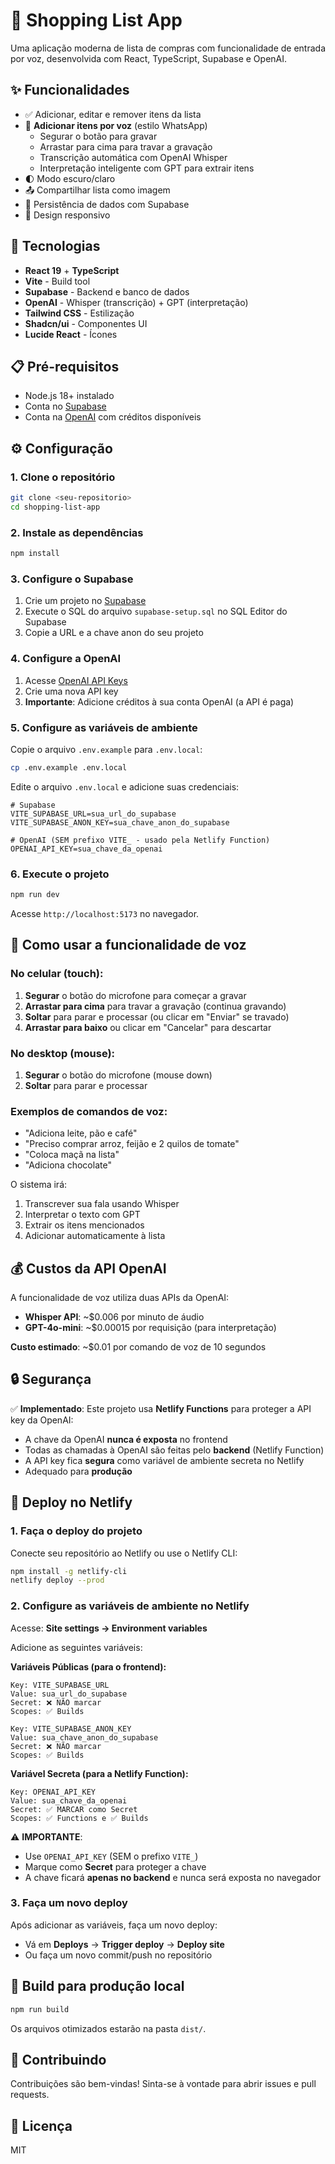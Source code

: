 # 🛒 Shopping List App

Uma aplicação moderna de lista de compras com funcionalidade de entrada por voz, desenvolvida com React, TypeScript, Supabase e OpenAI.

## ✨ Funcionalidades

- ✅ Adicionar, editar e remover itens da lista
- 🎤 **Adicionar itens por voz** (estilo WhatsApp)
  - Segurar o botão para gravar
  - Arrastar para cima para travar a gravação
  - Transcrição automática com OpenAI Whisper
  - Interpretação inteligente com GPT para extrair itens
- 🌓 Modo escuro/claro
- 📤 Compartilhar lista como imagem
- 💾 Persistência de dados com Supabase
- 📱 Design responsivo

## 🚀 Tecnologias

- **React 19** + **TypeScript**
- **Vite** - Build tool
- **Supabase** - Backend e banco de dados
- **OpenAI** - Whisper (transcrição) + GPT (interpretação)
- **Tailwind CSS** - Estilização
- **Shadcn/ui** - Componentes UI
- **Lucide React** - Ícones

## 📋 Pré-requisitos

- Node.js 18+ instalado
- Conta no [Supabase](https://supabase.com)
- Conta na [OpenAI](https://platform.openai.com) com créditos disponíveis

## ⚙️ Configuração

### 1. Clone o repositório

```bash
git clone <seu-repositorio>
cd shopping-list-app
```

### 2. Instale as dependências

```bash
npm install
```

### 3. Configure o Supabase

1. Crie um projeto no [Supabase](https://app.supabase.com)
2. Execute o SQL do arquivo `supabase-setup.sql` no SQL Editor do Supabase
3. Copie a URL e a chave anon do seu projeto

### 4. Configure a OpenAI

1. Acesse [OpenAI API Keys](https://platform.openai.com/api-keys)
2. Crie uma nova API key
3. **Importante**: Adicione créditos à sua conta OpenAI (a API é paga)

### 5. Configure as variáveis de ambiente

Copie o arquivo `.env.example` para `.env.local`:

```bash
cp .env.example .env.local
```

Edite o arquivo `.env.local` e adicione suas credenciais:

```env
# Supabase
VITE_SUPABASE_URL=sua_url_do_supabase
VITE_SUPABASE_ANON_KEY=sua_chave_anon_do_supabase

# OpenAI (SEM prefixo VITE_ - usado pela Netlify Function)
OPENAI_API_KEY=sua_chave_da_openai
```

### 6. Execute o projeto

```bash
npm run dev
```

Acesse `http://localhost:5173` no navegador.

## 🎤 Como usar a funcionalidade de voz

### No celular (touch):

1. **Segurar** o botão do microfone para começar a gravar
2. **Arrastar para cima** para travar a gravação (continua gravando)
3. **Soltar** para parar e processar (ou clicar em "Enviar" se travado)
4. **Arrastar para baixo** ou clicar em "Cancelar" para descartar

### No desktop (mouse):

1. **Segurar** o botão do microfone (mouse down)
2. **Soltar** para parar e processar

### Exemplos de comandos de voz:

- "Adiciona leite, pão e café"
- "Preciso comprar arroz, feijão e 2 quilos de tomate"
- "Coloca maçã na lista"
- "Adiciona chocolate"

O sistema irá:

1. Transcrever sua fala usando Whisper
2. Interpretar o texto com GPT
3. Extrair os itens mencionados
4. Adicionar automaticamente à lista

## 💰 Custos da API OpenAI

A funcionalidade de voz utiliza duas APIs da OpenAI:

- **Whisper API**: ~$0.006 por minuto de áudio
- **GPT-4o-mini**: ~$0.00015 por requisição (para interpretação)

**Custo estimado**: ~$0.01 por comando de voz de 10 segundos

## 🔒 Segurança

✅ **Implementado**: Este projeto usa **Netlify Functions** para proteger a API key da OpenAI:

- A chave da OpenAI **nunca é exposta** no frontend
- Todas as chamadas à OpenAI são feitas pelo **backend** (Netlify Function)
- A API key fica **segura** como variável de ambiente secreta no Netlify
- Adequado para **produção**

## 🚀 Deploy no Netlify

### 1. Faça o deploy do projeto

Conecte seu repositório ao Netlify ou use o Netlify CLI:

```bash
npm install -g netlify-cli
netlify deploy --prod
```

### 2. Configure as variáveis de ambiente no Netlify

Acesse: **Site settings → Environment variables**

Adicione as seguintes variáveis:

**Variáveis Públicas (para o frontend):**

```
Key: VITE_SUPABASE_URL
Value: sua_url_do_supabase
Secret: ❌ NÃO marcar
Scopes: ✅ Builds
```

```
Key: VITE_SUPABASE_ANON_KEY
Value: sua_chave_anon_do_supabase
Secret: ❌ NÃO marcar
Scopes: ✅ Builds
```

**Variável Secreta (para a Netlify Function):**

```
Key: OPENAI_API_KEY
Value: sua_chave_da_openai
Secret: ✅ MARCAR como Secret
Scopes: ✅ Functions e ✅ Builds
```

⚠️ **IMPORTANTE**:

- Use `OPENAI_API_KEY` (SEM o prefixo `VITE_`)
- Marque como **Secret** para proteger a chave
- A chave ficará **apenas no backend** e nunca será exposta no navegador

### 3. Faça um novo deploy

Após adicionar as variáveis, faça um novo deploy:

- Vá em **Deploys** → **Trigger deploy** → **Deploy site**
- Ou faça um novo commit/push no repositório

## 📱 Build para produção local

```bash
npm run build
```

Os arquivos otimizados estarão na pasta `dist/`.

## 🤝 Contribuindo

Contribuições são bem-vindas! Sinta-se à vontade para abrir issues e pull requests.

## 📄 Licença

MIT

